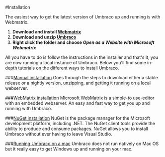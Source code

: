 #Installation

The easiest way to get the latest version of Umbraco up and running is with Webmatrix.

1. **Download and install [Webmatrix](http://webmatrix.com)**
2. **Download and unzip [Umbraco](http://our.umbraco.org/download)**
3. **Right click the folder and choose *Open as a Website with Microsoft Webmatrix***

All you have to do is follow the instructions in the installer and that's it, you are now running a local instance of Umbraco. Below you'll find some in-depth tutorials on the different ways to install Umbraco.

###[Manual installation](install-umbraco-manually.md)
Goes through the steps to download either a stable release or a nightly version, unzipping, and getting it running on a local webserver.

###[WebMatrix installation](install-umbraco-with-microsoft-webmatrix.md)
Microsoft WebMatrix is a simple-to use-editor with an embedded webserver. An easy and fast way to get you up and running with Umbraco.

###[NuGet installation](install-umbraco-with-nuget.md)
NuGet is the package manager for the Microsoft development platform, including .NET. The NuGet client tools provide the ability to produce and consume packages. NuGet allows you to install Umbraco without ever having to leave Visual Studio.

###[Running Umbraco on a mac](running-umbraco-on-a-mac.md)
Umbraco does not run natively on Mac OS but it really easy to get Windows up and running on your mac.
